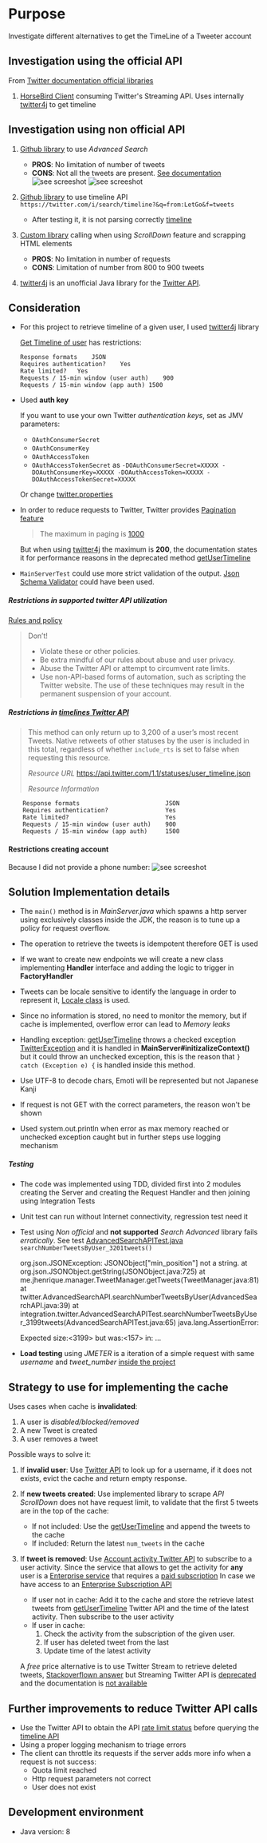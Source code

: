 # Purpose

Investigate different alternatives to get the TimeLine of a Tweeter account


## Investigation using the official API

From [Twitter documentation official libraries](https://developer.twitter.com/en/docs/developer-utilities/twitter-libraries)
1. [HorseBird Client](https://github.com/twitter/hbc) consuming Twitter's Streaming API. Uses internally [twitter4j](http://twitter4j.org/en/index.html) to get timeline     

## Investigation using non official API

1. [Github library](https://github.com/Jefferson-Henrique/GetOldTweets-java) to use *Advanced Search*
    * **PROS**: No limitation of number of tweets
    * **CONS**: Not all the tweets are present. [See documentation](https://help.twitter.com/en/using-twitter/twitter-search-not-working)
![see screeshot](src/test/resources/Reuters_advanced_search.png)
![see screeshot](src/test/resources/Reuters_tweets.png)

2. [Github library](https://github.com/tomkdickinson/TwitterSearchAPI) to use timeline API `https://twitter.com/i/search/timeline?&q=from:LetGo&f=tweets`
    * After testing it, it is not parsing correctly [timeline](src/main/java/twitter/TwitterAPITimelineTest.java)

3. [Custom library](src/main/java/twitter/ScrollDownAPI.java) calling when using *ScrollDown* feature and scrapping HTML elements
    * **PROS**: No limitation in number of requests
    * **CONS**: Limitation of number from 800 to 900 tweets
4. [twitter4j](http://twitter4j.org/en/index.html) is an unofficial Java library for the [Twitter API](https://developer.twitter.com/en/docs).



## Consideration

* For this project to retrieve timeline of a given user, I used [twitter4j](http://twitter4j.org/en/index.html) library

    [Get Timeline of user](https://developer.twitter.com/en/docs/tweets/timelines/api-reference/get-statuses-user_timeline.html) has restrictions:
    ```
    Response formats	JSON
    Requires authentication?	Yes
    Rate limited?	Yes
    Requests / 15-min window (user auth)	900
    Requests / 15-min window (app auth)	1500
    ```
* Used __auth key__ 

    If you want to use your own Twitter _authentication keys_, set as JMV parameters:
    
    * `OAuthConsumerSecret`
    * `OAuthConsumerKey`
    * `OAuthAccessToken` 
    * `OAuthAccessTokenSecret`
    as `-DOAuthConsumerSecret=XXXXX -DOAuthConsumerKey=XXXXX -DOAuthAccessToken=XXXXX -DOAuthAccessTokenSecret=XXXXX`

    Or change [twitter.properties](src/java/resources/twitter.properties)

* In order to reduce requests to Twitter, Twitter provides [Pagination feature](https://developer.twitter.com/en/docs/tweets/timelines/guides/working-with-timelines)

    > The maximum in paging is [1000](https://developer.twitter.com/en/docs/ads/general/guides/pagination)
   
    But when using [twitter4j](http://twitter4j.org/en/index.html) the maximum is **200**, the documentation states it for performance reasons in the deprecated method [getUserTimeline](http://twitter4j.org/oldjavadocs/2.0.10/twitter4j/Twitter.html#getUserTimeline(twitter4j.Paging))

* `MainServerTest` could use more strict validation of the output. [Json Schema Validator](https://mvnrepository.com/search?q=JSON+Schema+Validator) could have been used.


##### Restrictions in supported twitter API utilization

[Rules and policy](https://help.twitter.com/en/rules-and-policies/twitter-automation)
>  Don’t!
> * Violate these or other policies. 
> * Be extra mindful of our rules about abuse and user privacy.
> * Abuse the Twitter API or attempt to circumvent rate limits.
> * Use non-API-based forms of automation, such as scripting the Twitter website. The use of these techniques may result in the permanent suspension of your account.

##### Restrictions in [timelines Twitter API](https://developer.twitter.com/en/docs/tweets/timelines/api-reference/get-statuses-user_timeline.html)
        
>  This method can only return up to 3,200 of a user’s most recent Tweets. Native retweets of other statuses by the user is included in this total, regardless of whether `include_rts` is set to false when requesting this resource.
>
> _Resource URL_  https://api.twitter.com/1.1/statuses/user_timeline.json
>
> _Resource Information_

        Response formats	                    JSON
        Requires authentication?	            Yes
        Rate limited?                           Yes
        Requests / 15-min window (user auth)    900
        Requests / 15-min window (app auth)	    1500


#### Restrictions creating account

Because I did not provide a phone number:
  ![see screeshot](src/test/resources/account_suspended.png)
 


## Solution Implementation details

* The `main()` method is in *MainServer.java* which spawns a http server using exclusively classes inside the JDK, the reason is to tune up a policy for request overflow.

* The operation to retrieve the tweets is idempotent therefore GET is used

* If we want to create new endpoints we will create a new class implementing __Handler__ interface and adding the logic to trigger in __FactoryHandler__
 
* Tweets can be locale sensitive to identify the language in order to represent it, [Locale class](https://docs.oracle.com/javase/8/docs/api/java/util/Locale.html) is used.
 
* Since no information is stored, no need to monitor the memory, but if cache is implemented, overflow error can lead to *Memory leaks*

* Handling exception: [getUserTimeline](http://twitter4j.org/oldjavadocs/2.0.10/twitter4j/Twitter.html#getUserTimeline(twitter4j.Paging)) throws a checked exception [TwitterException](http://twitter4j.org/javadoc/twitter4j/TwitterException.html) 
and it is handled in __MainServer#initizalizeContext()__ but it could throw an unchecked exception, this is the reason that `} catch (Exception e) {` is handled inside this method.
 
* Use UTF-8 to decode chars, Emoti will be represented but not Japanese Kanji
 
* If request is not GET with the correct parameters, the reason won't be shown
 
* Used system.out.println when error as max memory reached or unchecked exception caught but in further steps use logging mechanism 


##### Testing 

* The code was implemented using TDD, divided first into 2 modules creating the Server and creating the Request Handler and then joining using Integration Tests

* Unit test can run without Internet connectivity, regression test need it
 
* Test using _Non official_ and __not supported__ *Search Advanced* library fails *erratically*. See test [AdvancedSearchAPITest.java](https://angel.co/shedd-2/jobs/338695-lead-backend-engineer) `searchNumberTweetsByUser_3201tweets()`
 
 
    org.json.JSONException: JSONObject["min_position"] not a string.
 	at org.json.JSONObject.getString(JSONObject.java:725)
 	at me.jhenrique.manager.TweetManager.getTweets(TweetManager.java:81)
 	at twitter.AdvancedSearchAPI.searchNumberTweetsByUser(AdvancedSearchAPI.java:39)
 	at integration.twitter.AdvancedSearchAPITest.searchNumberTweetsByUser_3199tweets(AdvancedSearchAPITest.java:65)
 	java.lang.AssertionError: 
 	
    Expected size:<3199> but was:<157> in:
        ...

* **Load testing** using _JMETER_ is a iteration of a simple request with same _username_ and _tweet_number_ [inside the project](src/test/resources/LoadTest_letShout.jmx)


## Strategy to use for implementing the cache

Uses cases when cache is **invalidated**:
    
1. A user is _disabled/blocked/removed_
2. A new Tweet is created 
3. A user removes a tweet

Possible ways to solve it:
1. If __invalid user__: Use [Twitter API](https://developer.twitter.com/en/docs/accounts-and-users/follow-search-get-users/api-reference/get-users-lookup) to look up for a username, if it does not exists, evict the cache and return empty response.
2. If __new tweets created__: Use implemented library to scrape _API ScrollDown_ does not have request limit, to validate that the first 5 tweets are in the top of the cache:
    * If not included: Use the [getUserTimeline](http://twitter4j.org/oldjavadocs/2.0.10/twitter4j/Twitter.html#getUserTimeline(twitter4j.Paging)) and append the tweets to the cache
    * If included: Return the latest `num_tweets` in the cache
3. If __tweet is removed__: Use [Account activity Twitter API](https://developer.twitter.com/en/docs/accounts-and-users/subscribe-account-activity/overview) to subscribe to a user activity. Since the service that allows to get the activity for **any** user is a [Enterprise service](https://developer.twitter.com/en/docs/accounts-and-users/subscribe-account-activity/overview) that requires a [paid subscription](https://developer.twitter.com/en/pricing)
In case we have access to an [Enterprise Subscription API](https://developer.twitter.com/en/docs/accounts-and-users/subscribe-account-activity/api-reference/aaa-enterprise)
    * If user not in cache: Add it to the cache and store the retrieve latest tweets from [getUserTimeline](http://twitter4j.org/oldjavadocs/2.0.10/twitter4j/Twitter.html#getUserTimeline(twitter4j.Paging)) Twitter API and the time of the latest activity. Then subscribe to the user activity
    * If user in cache: 
        1. Check the activity from the subscription of the given user. 
        2. If user has deleted tweet from the last 
        4. Update time of the latest activity
    
    A _free_ price alternative is to use Twitter Stream to retrieve deleted tweets, [Stackoverflown answer](https://stackoverflow.com/a/5955102) but Streaming Twitter API is [deprecated](https://developer.twitter.com/en/docs/accounts-and-users/subscribe-account-activity/guides/us-ss-migration-guide) and the documentation is [not available](https://developer.twitter.com/pages/streaming_api_concepts)


## Further improvements to reduce Twitter API calls

* Use the Twitter API to obtain the API [rate limit status](https://developer.twitter.com/en/docs/developer-utilities/rate-limit-status/api-reference/get-application-rate_limit_status) before querying the [timeline API]((https://developer.twitter.com/en/docs/tweets/timelines/api-reference/get-statuses-user_timeline.html))
* Using a proper logging mechanism to triage errors
* The client can throttle its requests if  the server adds more info when a request is not success:
    * Quota limit reached
    * Http request parameters not correct
    * User does not exist


## Development environment

* Java version: 8
